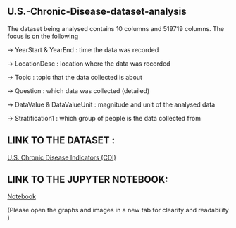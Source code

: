 ## U.S.-Chronic-Disease-dataset-analysis

The dataset being analysed contains 10 columns and 519719 columns. The focus is on the following

-> YearStart & YearEnd : time the data was recorded

-> LocationDesc : location where the data was recorded

-> Topic : topic that the data collected is about

-> Question : which data was collected (detailed)

-> DataValue & DataValueUnit : magnitude and unit of the analysed data

->  Stratification1 : which group of people is the data collected from

## LINK TO THE DATASET :
[U.S. Chronic Disease Indicators (CDI)](https://catalog.data.gov/dataset/u-s-chronic-disease-indicators-cdi)

## LINK TO THE JUPYTER NOTEBOOK:
[Notebook](https://github.com/ayush246/U.S.-Chronic-Disease-dataset-analysis/blob/master/data_analysis.ipynb)

(Please open the graphs and images in a new tab for clearity and readability )
